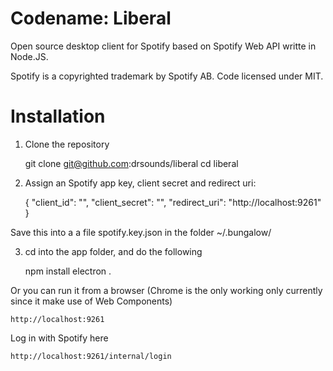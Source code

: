 # Codename: Liberal
Open source desktop client for Spotify based on Spotify Web API writte in Node.JS.

Spotify is a copyrighted trademark by Spotify AB. Code licensed under MIT.

# Installation


1. Clone the repository

    git clone git@github.com:drsounds/liberal
    cd liberal

2. Assign an Spotify app key, client secret and redirect uri:

    {
        "client_id": "<your app client id>",
        "client_secret": "<your app client secret>",
        "redirect_uri": "http://localhost:9261"
    }

Save this into a a file spotify.key.json in the folder ~/.bungalow/

3. cd into the app folder, and do the following

    npm install
    electron .

Or you can run it from a browser (Chrome is the only working only currently since it make use of Web Components)

    http://localhost:9261

Log in with Spotify here

    http://localhost:9261/internal/login

